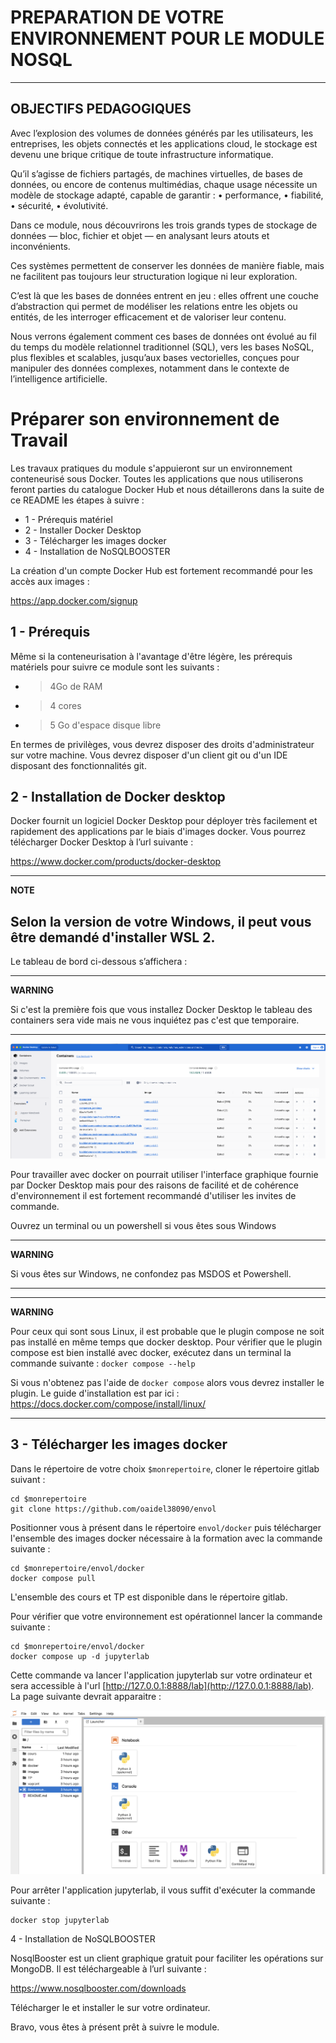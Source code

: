 # PREPARATION DE VOTRE ENVIRONNEMENT POUR LE MODULE NOSQL

---

## OBJECTIFS PEDAGOGIQUES

Avec l’explosion des volumes de données générés par les utilisateurs, les entreprises, les objets connectés et les applications cloud, le stockage est devenu une brique critique de toute infrastructure informatique.

Qu’il s’agisse de fichiers partagés, de machines virtuelles, de bases de données, ou encore de contenus multimédias, chaque usage nécessite un modèle de stockage adapté, capable de garantir :
	•	performance,
	•	fiabilité,
	•	sécurité,
	•	évolutivité.

Dans ce module, nous découvrirons les trois grands types de stockage de données — bloc, fichier et objet — en analysant leurs atouts et inconvénients.

Ces systèmes permettent de conserver les données de manière fiable, mais ne facilitent pas toujours leur structuration logique ni leur exploration.

C’est là que les bases de données entrent en jeu : elles offrent une couche d’abstraction qui permet de modéliser les relations entre les objets ou entités, de les interroger efficacement et de valoriser leur contenu.

Nous verrons également comment ces bases de données ont évolué au fil du temps du modèle relationnel traditionnel (SQL), vers les bases NoSQL, plus flexibles et scalables, jusqu’aux bases vectorielles, conçues pour manipuler des données complexes, notamment dans le contexte de l’intelligence artificielle.


# Préparer son environnement de Travail

Les travaux pratiques du module s'appuieront sur un environnement conteneurisé sous Docker.
Toutes les applications que nous utiliserons feront parties du catalogue Docker Hub et nous détaillerons dans la suite de ce README les étapes à suivre :

* 1 - Prérequis matériel    
* 2 - Installer Docker Desktop
* 3 - Télécharger les images docker
* 4 - Installation de NoSQLBOOSTER

La création d'un compte Docker Hub est fortement recommandé pour les accès aux images :

https://app.docker.com/signup


## 1 - Prérequis

 Même si la conteneurisation à l'avantage d'être légère, les prérequis matériels pour suivre ce module sont les suivants :
* > 4Go de RAM
* > 4 cores
* > 5 Go d'espace disque libre

En termes de privilèges, vous devrez disposer des droits d'administrateur sur votre machine.
Vous devrez disposer d'un client git ou d'un IDE disposant des fonctionnalités git.


## 2 - Installation de Docker desktop

Docker fournit un logiciel Docker Desktop pour déployer très facilement et rapidement des applications par le biais d'images docker.
Vous pourrez télécharger Docker Desktop à l’url suivante :

https://www.docker.com/products/docker-desktop

---
**NOTE**

Selon la version de votre Windows, il peut vous être demandé d'installer WSL 2.
---

Le tableau de bord ci-dessous s’affichera :

---
**WARNING**

Si c'est la première fois que vous installez Docker Desktop le tableau des containers sera vide mais ne vous inquiétez pas c'est que temporaire.

---


![Docker Desktop](./images/docker_desktop.png)

Pour travailler avec docker on pourrait utiliser l'interface graphique fournie par Docker Desktop mais pour des raisons de facilité et de cohérence d'environnement il est fortement recommandé d'utiliser les invites de commande.

Ouvrez un terminal ou un powershell si vous êtes sous Windows

---
**WARNING**

Si vous êtes sur Windows, ne confondez pas MSDOS et Powershell.

---

---
**WARNING**

Pour ceux qui sont sous Linux, il est probable que le plugin compose ne soit pas installé en même temps que docker desktop.
Pour vérifier que le plugin compose est bien installé avec docker, exécutez dans un terminal la commande suivante :
`docker compose --help`

Si vous n'obtenez pas l'aide de `docker compose` alors vous devrez installer le plugin.
Le guide d'installation est par ici : https://docs.docker.com/compose/install/linux/

---

## 3 - Télécharger les images docker

Dans le répertoire de votre choix `$monrepertoire`, cloner le répertoire gitlab suivant :

```
cd $monrepertoire
git clone https://github.com/oaidel38090/envol
```

Positionner vous à présent dans le répertoire `envol/docker` puis télécharger l'ensemble des images docker nécessaire à la formation avec la commande suivante :

```
cd $monrepertoire/envol/docker
docker compose pull
```

L'ensemble des cours et TP est disponible dans le répertoire gitlab.

Pour vérifier que votre environnement est opérationnel lancer la commande suivante :

```
cd $monrepertoire/envol/docker
docker compose up -d jupyterlab
```

Cette commande va lancer l'application jupyterlab sur votre ordinateur et sera accessible à l'url [http://127.0.0.1:8888/lab](http://127.0.0.1:8888/lab).
La page suivante devrait apparaitre :


![jupyter.png](./images/jupyterlab.png)

Pour arrêter l'application jupyterlab, il vous suffit d'exécuter la commande suivante :

```
docker stop jupyterlab
```

4 - Installation de NoSQLBOOSTER

NosqlBooster est un client graphique gratuit pour faciliter les opérations sur MongoDB. Il est téléchargeable à lʼurl suivante :

https://www.nosqlbooster.com/downloads

Télécharger le et installer le sur votre ordinateur.



Bravo, vous êtes à présent prêt à suivre le module.

